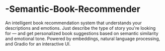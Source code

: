 # -Semantic-Book-Recommender
An intelligent book recommendation system that understands your descriptions and emotions. Just describe the type of story you're looking for — and get personalized book suggestions based on semantic similarity and emotional tone. Powered by embeddings, natural language processing, and Gradio for an interactive UI.
